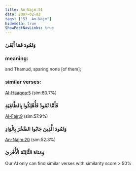 ```yaml
---
title: An-Najm:51
date: 2007-02-03
tags: ["53 .An-Najm"]
hidemeta: true 
ShowPostNavLinks: true 
---
```

### وَثَمُودَ فَمَا أَبْقَىٰ
### meaning: 
and Thamud, sparing none [of them];
### similar verses: 

[Al-Haaqqa:5](/69/5) (sim:60.7%)

### فَأَمَّا ثَمُودُ فَأُهْلِكُوا بِالطَّاغِيَةِ

[Al-Fajr:9](/89/9) (sim:57.9%)

### وَثَمُودَ الَّذِينَ جَابُوا الصَّخْرَ بِالْوَادِ

[An-Najm:20](/53/20) (sim:52.3%)

### وَمَنَاةَ الثَّالِثَةَ الْأُخْرَىٰ

Our AI only can find similar verses with similarity score > 50% 

